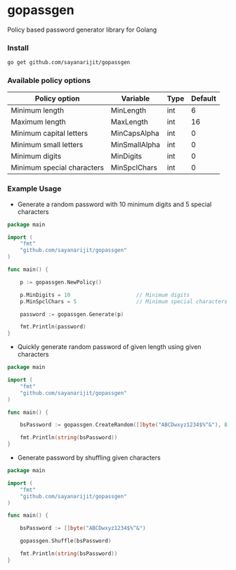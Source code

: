 # gopassgen

Policy based password generator library for Golang

### Install

```bash
go get github.com/sayanarijit/gopassgen
```

### Available policy options

| Policy option              | Variable      | Type | Default |
| -------------------------- | ------------- | ---- | ------- |
| Minimum length             | MinLength     | int  | 6       |
| Maximum length             | MaxLength     | int  | 16      |
| Minimum capital letters    | MinCapsAlpha  | int  | 0       |
| Minimum small letters      | MinSmallAlpha | int  | 0       |
| Minimum digits             | MinDigits     | int  | 0       |
| Minimum special characters | MinSpclChars  | int  | 0       |

### Example Usage

* Generate a random password with 10 minimum digits and 5 special characters

```go
package main

import (
    "fmt"
    "github.com/sayanarijit/gopassgen"
)

func main() {

    p := gopassgen.NewPolicy()

    p.MinDigits = 10                     // Minimum digits
    p.MinSpclChars = 5                   // Minimum special characters

    password := gopassgen.Generate(p)

    fmt.Println(password)
}
```

* Quickly generate random password of given length using given characters

```go
package main

import (
    "fmt"
    "github.com/sayanarijit/gopassgen"
)

func main() {

    bsPassword := gopassgen.CreateRandom([]byte("ABCDwxyz1234$%^&"), 8) // Returns bytes array

    fmt.Println(string(bsPassword))
}
```

* Generate password by shuffling given characters

```go
package main

import (
    "fmt"
    "github.com/sayanarijit/gopassgen"
)

func main() {

    bsPassword := []byte("ABCDwxyz1234$%^&")

    gopassgen.Shuffle(bsPassword)

    fmt.Println(string(bsPassword))
}
```
